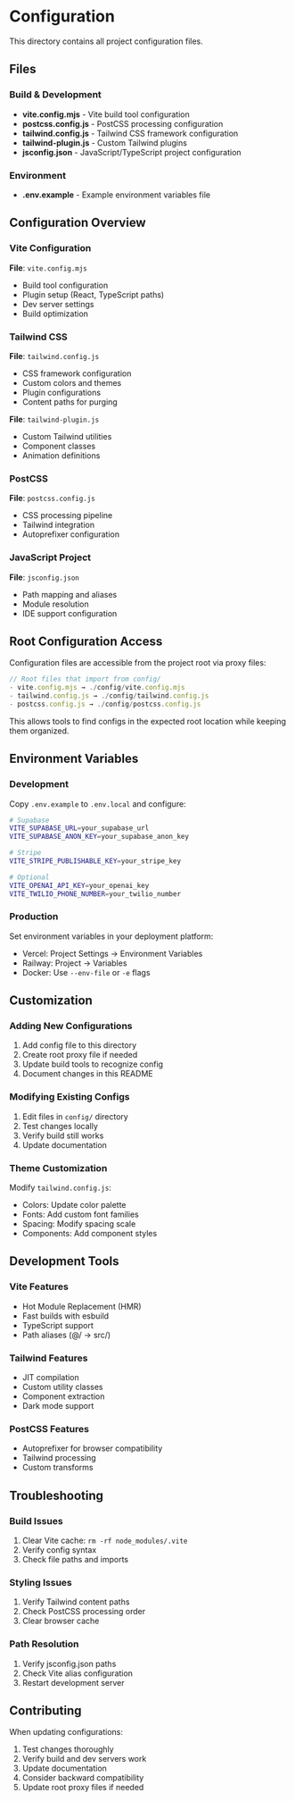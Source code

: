 # Configuration

This directory contains all project configuration files.

## Files

### Build & Development
- **vite.config.mjs** - Vite build tool configuration
- **postcss.config.js** - PostCSS processing configuration  
- **tailwind.config.js** - Tailwind CSS framework configuration
- **tailwind-plugin.js** - Custom Tailwind plugins
- **jsconfig.json** - JavaScript/TypeScript project configuration

### Environment
- **.env.example** - Example environment variables file

## Configuration Overview

### Vite Configuration
**File**: `vite.config.mjs`
- Build tool configuration
- Plugin setup (React, TypeScript paths)
- Dev server settings
- Build optimization

### Tailwind CSS
**File**: `tailwind.config.js`
- CSS framework configuration
- Custom colors and themes
- Plugin configurations
- Content paths for purging

**File**: `tailwind-plugin.js`
- Custom Tailwind utilities
- Component classes
- Animation definitions

### PostCSS
**File**: `postcss.config.js`
- CSS processing pipeline
- Tailwind integration
- Autoprefixer configuration

### JavaScript Project
**File**: `jsconfig.json`
- Path mapping and aliases
- Module resolution
- IDE support configuration

## Root Configuration Access

Configuration files are accessible from the project root via proxy files:

```javascript
// Root files that import from config/
- vite.config.mjs → ./config/vite.config.mjs
- tailwind.config.js → ./config/tailwind.config.js  
- postcss.config.js → ./config/postcss.config.js
```

This allows tools to find configs in the expected root location while keeping them organized.

## Environment Variables

### Development
Copy `.env.example` to `.env.local` and configure:

```bash
# Supabase
VITE_SUPABASE_URL=your_supabase_url
VITE_SUPABASE_ANON_KEY=your_supabase_anon_key

# Stripe
VITE_STRIPE_PUBLISHABLE_KEY=your_stripe_key

# Optional
VITE_OPENAI_API_KEY=your_openai_key
VITE_TWILIO_PHONE_NUMBER=your_twilio_number
```

### Production
Set environment variables in your deployment platform:
- Vercel: Project Settings → Environment Variables
- Railway: Project → Variables
- Docker: Use `--env-file` or `-e` flags

## Customization

### Adding New Configurations
1. Add config file to this directory
2. Create root proxy file if needed
3. Update build tools to recognize config
4. Document changes in this README

### Modifying Existing Configs
1. Edit files in `config/` directory
2. Test changes locally
3. Verify build still works
4. Update documentation

### Theme Customization
Modify `tailwind.config.js`:
- Colors: Update color palette
- Fonts: Add custom font families
- Spacing: Modify spacing scale
- Components: Add component styles

## Development Tools

### Vite Features
- Hot Module Replacement (HMR)
- Fast builds with esbuild
- TypeScript support
- Path aliases (@/ → src/)

### Tailwind Features  
- JIT compilation
- Custom utility classes
- Component extraction
- Dark mode support

### PostCSS Features
- Autoprefixer for browser compatibility
- Tailwind processing
- Custom transforms

## Troubleshooting

### Build Issues
1. Clear Vite cache: `rm -rf node_modules/.vite`
2. Verify config syntax
3. Check file paths and imports

### Styling Issues
1. Verify Tailwind content paths
2. Check PostCSS processing order
3. Clear browser cache

### Path Resolution
1. Verify jsconfig.json paths
2. Check Vite alias configuration
3. Restart development server

## Contributing

When updating configurations:
1. Test changes thoroughly
2. Verify build and dev servers work
3. Update documentation
4. Consider backward compatibility
5. Update root proxy files if needed